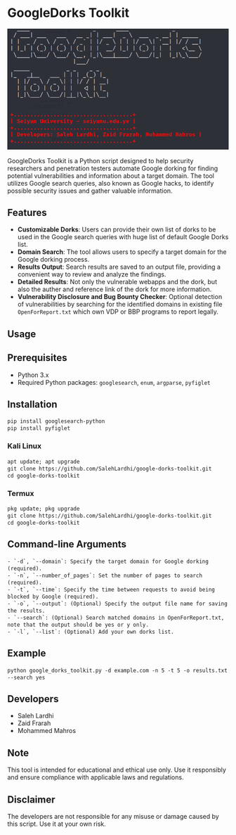 # GoogleDorks Toolkit

![GoogleDorks Toolkit](https://raw.githubusercontent.com/SalehLardhi/google-dorks-toolkit/main/image.png)

GoogleDorks Toolkit is a Python script designed to help security researchers and penetration testers automate Google dorking for finding potential vulnerabilities and information about a target domain. The tool utilizes Google search queries, also known as Google hacks, to identify possible security issues and gather valuable information.

## Features

- **Customizable Dorks**: Users can provide their own list of dorks to be used in the Google search queries with huge list of default Google Dorks list.
- **Domain Search**: The tool allows users to specify a target domain for the Google dorking process.
- **Results Output**: Search results are saved to an output file, providing a convenient way to review and analyze the findings.
- **Detailed Results**: Not only the vulnerable webapps and the dork, but also the auther and reference link of the dork for more information.
- **Vulnerability Disclosure and Bug Bounty Checker**: Optional detection of vulnerabilities by searching for the identified domains in existing file `OpenForReport.txt` which own VDP or BBP programs to report legally.

## Usage

## Prerequisites

- Python 3.x
- Required Python packages: `googlesearch`, `enum`, `argparse`, `pyfiglet`

## Installation



```
pip install googlesearch-python
pip install pyfiglet
```

### Kali Linux
```
apt update; apt upgrade
git clone https://github.com/SalehLardhi/google-dorks-toolkit.git
cd google-dorks-toolkit
```
### Termux
```
pkg update; pkg upgrade
git clone https://github.com/SalehLardhi/google-dorks-toolkit.git
cd google-dorks-toolkit
```


## Command-line Arguments

    - `-d`, `--domain`: Specify the target domain for Google dorking (required).
    - `-n`, `--number_of_pages`: Set the number of pages to search (required).
    - `-t`, `--time`: Specify the time between requests to avoid being blocked by Google (required).
    - `-o`, `--output`: (Optional) Specify the output file name for saving the results.
    - `--search`: (Optional) Search matched domains in OpenForReport.txt, note that the output should be yes or y only.
    - `-l`, `--list`: (Optional) Add your own dorks list.

## Example
```
python google_dorks_toolkit.py -d example.com -n 5 -t 5 -o results.txt --search yes
```

## Developers

- Saleh Lardhi
- Zaid Frarah
- Mohammed Mahros

## Note

This tool is intended for educational and ethical use only. Use it responsibly and ensure compliance with applicable laws and regulations.
## Disclaimer

The developers are not responsible for any misuse or damage caused by this script. Use it at your own risk.
